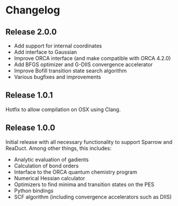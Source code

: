 # Changelog

## Release 2.0.0

- Add support for internal coordinates
- Add interface to Gaussian
- Improve ORCA interface (and make compatible with ORCA 4.2.0)
- Add BFGS optimizer and G-DIIS convergence accelerator
- Improve Bofill transition state search algorithm
- Various bugfixes and improvements

## Release 1.0.1

Hotfix to allow compilation on OSX using Clang.

## Release 1.0.0

Initial release with all necessary functionality to support Sparrow and ReaDuct.
Among other things, this includes:

- Analytic evaluation of gadients
- Calculation of bond orders
- Interface to the ORCA quantum chemistry program
- Numerical Hessian calculator
- Optimizers to find minima and transition states on the PES
- Python bindings
- SCF algorithm (including convergence accelerators such as DIIS)
